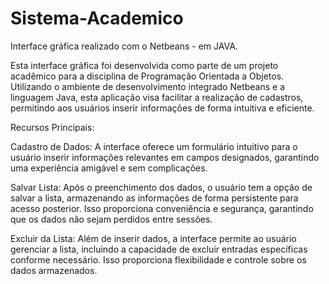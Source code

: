 # Sistema-Academico
Interface gráfica realizado com o Netbeans - em JAVA.

Esta interface gráfica foi desenvolvida como parte de um projeto acadêmico para a disciplina de Programação Orientada a Objetos. Utilizando o ambiente de desenvolvimento integrado Netbeans e a linguagem Java, esta aplicação visa facilitar a realização de cadastros, permitindo aos usuários inserir informações de forma intuitiva e eficiente.

Recursos Principais:

Cadastro de Dados: A interface oferece um formulário intuitivo para o usuário inserir informações relevantes em campos designados, garantindo uma experiência amigável e sem complicações.

Salvar Lista: Após o preenchimento dos dados, o usuário tem a opção de salvar a lista, armazenando as informações de forma persistente para acesso posterior. Isso proporciona conveniência e segurança, garantindo que os dados não sejam perdidos entre sessões.

Excluir da Lista: Além de inserir dados, a interface permite ao usuário gerenciar a lista, incluindo a capacidade de excluir entradas específicas conforme necessário. Isso proporciona flexibilidade e controle sobre os dados armazenados.
